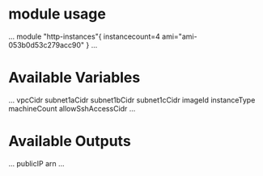 # module usage
...
module "http-instances"{
  instancecount=4
  ami="ami-053b0d53c279acc90"
  }
...
# Available Variables
...
vpcCidr
subnet1aCidr
subnet1bCidr
subnet1cCidr
imageId
instanceType
machineCount
allowSshAccessCidr
...

# Available Outputs
...
publicIP
arn
...
